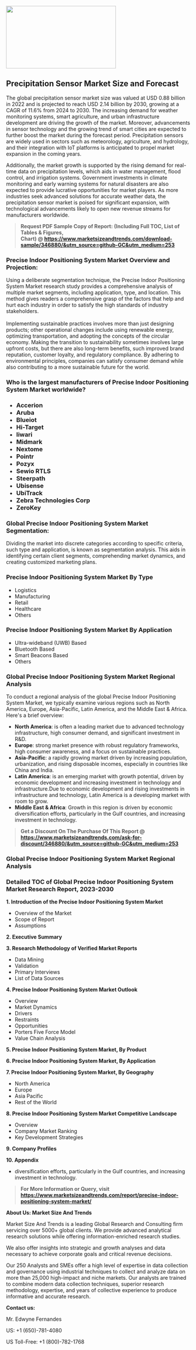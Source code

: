 <p><img class="alignnone size-medium wp-image-20088" src="https://ffe5etoiles.com/wp-content/uploads/2024/12/MST1-300x171.png" alt="" width="300" height="171" /></p><h2>Precipitation Sensor Market Size and Forecast</h2><p>The global precipitation sensor market size was valued at USD 0.88 billion in 2022 and is projected to reach USD 2.14 billion by 2030, growing at a CAGR of 11.6% from 2024 to 2030. The increasing demand for weather monitoring systems, smart agriculture, and urban infrastructure development are driving the growth of the market. Moreover, advancements in sensor technology and the growing trend of smart cities are expected to further boost the market during the forecast period. Precipitation sensors are widely used in sectors such as meteorology, agriculture, and hydrology, and their integration with IoT platforms is anticipated to propel market expansion in the coming years.</p><p>Additionally, the market growth is supported by the rising demand for real-time data on precipitation levels, which aids in water management, flood control, and irrigation systems. Government investments in climate monitoring and early warning systems for natural disasters are also expected to provide lucrative opportunities for market players. As more industries seek advanced solutions for accurate weather data, the precipitation sensor market is poised for significant expansion, with technological advancements likely to open new revenue streams for manufacturers worldwide.</p></p><blockquote id="" class=""><strong>Request PDF Sample Copy of Report: (Including Full TOC, List of Tables &amp; Figures, Chart)&nbsp;@&nbsp;<strong><a href="https://www.marketsizeandtrends.com/download-sample/346880/&utm_source=github-GC&utm_medium=253" target="_blank">https://www.marketsizeandtrends.com/download-sample/346880/&utm_source=github-GC&utm_medium=253</a></strong></strong></blockquote><h3 id="" class="">Precise Indoor Positioning System Market&nbsp;Overview and Projection:</h3><p id="" class="">Using a deliberate segmentation technique, the Precise Indoor Positioning System Market research study provides a comprehensive analysis of multiple market segments, including application, type, and location. This method gives readers a comprehensive grasp of the factors that help and hurt each industry in order to satisfy the high standards of industry stakeholders. <br /> <br />Implementing sustainable practices involves more than just designing products; other operational changes include using renewable energy, optimizing transportation, and adopting the concepts of the circular economy. Making the transition to sustainability sometimes involves large upfront costs, but there are also long-term benefits, such improved brand reputation, customer loyalty, and regulatory compliance. By adhering to environmental principles, companies can satisfy consumer demand while also contributing to a more sustainable future for the world.</p><h3 id="" class="">Who is the largest manufacturers of&nbsp;Precise Indoor Positioning System Market worldwide?</h3><h3 class=""><p><ul><li>Accerion </li><li> Aruba </li><li> Blueiot </li><li> Hi-Target </li><li> Iiwari </li><li> Midmark </li><li> Nextome </li><li> Pointr </li><li> Pozyx </li><li> Sewio RTLS </li><li> Steerpath </li><li> Ubisense </li><li> UbiTrack </li><li> Zebra Technologies Corp </li><li> ZeroKey</li></ul></p></h3><h3 id="" class="">Global&nbsp;Precise Indoor Positioning System Market Segmentation:</h3><p id="" class="">Dividing the market into discrete categories according to specific criteria, such type and application, is known as segmentation analysis. This aids in identifying certain client segments, comprehending market dynamics, and creating customized marketing plans.</p><h3 id="" class="">Precise Indoor Positioning System Market&nbsp;By Type</h3><p><p><ul><li>Logistics</li><li> Manufacturing</li><li> Retail</li><li> Healthcare</li><li> Others</p></li></ul></p></p><h3 id="" class="">Precise Indoor Positioning System Market&nbsp;By Application</h3><p class=""><p><ul><li>Ultra-wideband (UWB) Based</li><li> Bluetooth Based</li><li> Smart Beacons Based</li><li> Others</li></ul></p></p><h3 id="" class="">Global Precise Indoor Positioning System Market Regional Analysis</h3><p id="" class="">To conduct a regional analysis of the global Precise Indoor Positioning System Market, we typically examine various regions such as North America, Europe, Asia-Pacific, Latin America, and the Middle East &amp; Africa. Here's a brief overview:</p><ul><li><strong>North America</strong>: is often a leading market due to advanced technology infrastructure, high consumer demand, and significant investment in R&amp;D.</li><li><strong>Europe</strong>: strong market presence with robust regulatory frameworks, high consumer awareness, and a focus on sustainable practices.</li><li><strong>Asia-Pacific</strong>: a rapidly growing market driven by increasing population, urbanization, and rising disposable incomes, especially in countries like China and India.</li><li><strong>Latin America</strong>: is an emerging market with growth potential, driven by economic development and increasing investment in technology and infrastructure.Due to economic development and rising investments in infrastructure and technology, Latin America is a developing market with room to grow.</li><li><strong>Middle East &amp; Africa</strong>: Growth in this region is driven by economic diversification efforts, particularly in the Gulf countries, and increasing investment in technology.</li></ul><blockquote id="" class=""><strong>Get a Discount On The Purchase Of This Report @ <strong><a href="https://www.marketsizeandtrends.com/ask-for-discount/346880/&utm_source=github-GC&utm_medium=253" target="_blank">https://www.marketsizeandtrends.com/ask-for-discount/346880/&utm_source=github-GC&utm_medium=253</a></strong></strong></blockquote><h3 id="" class="">Global Precise Indoor Positioning System Market Regional Analysis</h3><h3 id="" class="">Detailed TOC of Global Precise Indoor Positioning System Market Research Report, 2023-2030</h3><p id="" class=""><strong>1. Introduction of the Precise Indoor Positioning System Market</strong></p><ul><li>Overview of the Market</li><li>Scope of Report</li><li>Assumptions</li></ul><p id="" class=""><strong>2. Executive Summary</strong></p><p id="" class=""><strong>3. Research Methodology of Verified Market Reports</strong></p><ul><li>Data Mining</li><li>Validation</li><li>Primary Interviews</li><li>List of Data Sources</li></ul><p id="" class=""><strong>4. Precise Indoor Positioning System Market Outlook</strong></p><ul><li>Overview</li><li>Market Dynamics</li><li>Drivers</li><li>Restraints</li><li>Opportunities</li><li>Porters Five Force Model</li><li>Value Chain Analysis</li></ul><p id="" class=""><strong>5. Precise Indoor Positioning System Market, By Product</strong></p><p id="" class=""><strong>6. Precise Indoor Positioning System Market, By Application</strong></p><p id="" class=""><strong>7. Precise Indoor Positioning System Market, By Geography</strong></p><ul><li>North America</li><li>Europe</li><li>Asia Pacific</li><li>Rest of the World</li></ul><p id="" class=""><strong>8. Precise Indoor Positioning System Market Competitive Landscape</strong></p><ul><li>Overview</li><li>Company Market Ranking</li><li>Key Development Strategies</li></ul><p id="" class=""><strong>9. Company Profiles</strong></p><p id="" class=""><strong>10. Appendix</strong></p><ul><li>diversification efforts, particularly in the Gulf countries, and increasing investment in technology.</li></ul><blockquote id="" class=""><strong>For More Information or Query, visit <strong><strong><a href="https://www.marketsizeandtrends.com/report/precise-indoor-positioning-system-market/" target="_blank">https://www.marketsizeandtrends.com/report/precise-indoor-positioning-system-market/</a></strong></strong></strong></blockquote><p id="" class=""><strong>About Us: Market Size And Trends</strong></p><p id="" class="">Market Size And Trends is a leading Global Research and Consulting firm servicing over 5000+ global clients. We provide advanced analytical research solutions while offering information-enriched research studies.</p><p id="" class="">We also offer insights into strategic and growth analyses and data necessary to achieve corporate goals and critical revenue decisions.</p><p id="" class="">Our 250 Analysts and SMEs offer a high level of expertise in data collection and governance using industrial techniques to collect and analyze data on more than 25,000 high-impact and niche markets. Our analysts are trained to combine modern data collection techniques, superior research methodology, expertise, and years of collective experience to produce informative and accurate research.</p><p id="" class=""><strong>Contact us:</strong></p><p id="" class="">Mr. Edwyne Fernandes</p><p id="" class="">US: +1 (650)-781-4080</p><p id="" class="">US Toll-Free: +1 (800)-782-1768</p>
